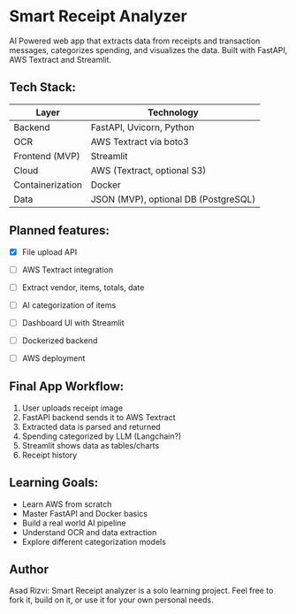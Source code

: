 # Smart Receipt Analyzer

AI Powered web app that extracts data from receipts and transaction messages, categorizes spending, and visualizes the data. Built with FastAPI, AWS Textract and Streamlit.



## Tech Stack:

| Layer       | Technology |
|------------|------------|
| Backend     | FastAPI, Uvicorn, Python |
| OCR         | AWS Textract via boto3 |
| Frontend (MVP) | Streamlit |
| Cloud       | AWS (Textract, optional S3) |
| Containerization | Docker |
| Data        | JSON (MVP), optional DB (PostgreSQL) |


## Planned features:

- [x] File upload API
- [ ] AWS Textract integration
- [ ] Extract vendor, items, totals, date
- [ ] AI categorization of items
- [ ] Dashboard UI with Streamlit
- [ ] Dockerized backend
- [ ] AWS deployment


## Final App Workflow:

1. User uploads receipt image  
2. FastAPI backend sends it to AWS Textract  
3. Extracted data is parsed and returned  
4. Spending categorized by LLM (Langchain?)
4. Streamlit shows data as tables/charts
5. Receipt history

## Learning Goals:

- Learn AWS from scratch
- Master FastAPI and Docker basics
- Build a real world AI pipeline
- Understand OCR and data extraction
- Explore different categorization models

## Author
Asad Rizvi: 
Smart Receipt analyzer is a solo learning project. Feel free to fork it, build on it, or use it for your own personal needs.
